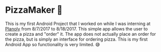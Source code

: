 # PizzaMaker :pizza:
This is my first Android Project that I worked on while I was interning at [Planoly](https://www.planoly.com/) from 8/7/2017 to 8/18/2017. This simple app allows the user to create a pizza and "order" it. The app does not actually place an order for the pizza, but is simply an interface for ordering pizza. This is my first Android App so functionality is very limited. :sweat_smile:
